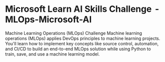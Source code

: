 # Microsoft Learn AI Skills Challenge  - MLOps-Microsoft-AI
Machine Learning Operations (MLOps) Challenge Machine learning operations (MLOps) applies DevOps principles to machine learning projects. You'll learn how to implement key concepts like source control, automation, and CI/CD to build an end-to-end MLOps solution while using Python to train, save, and use a machine learning model.



